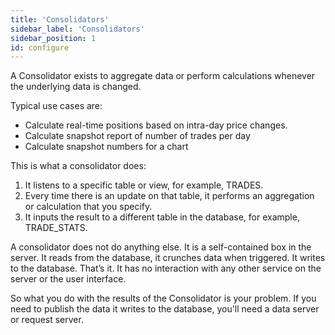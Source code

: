 ```yaml
---
title: 'Consolidators'
sidebar_label: 'Consolidators'
sidebar_position: 1
id: configure
---
```


A Consolidator exists to aggregate data or perform calculations whenever the underlying data is changed.

Typical use cases are:

- Calculate real-time positions based on intra-day price changes.
- Calculate snapshot report of number of trades per day
- Calculate snapshot numbers for a chart

This is what a consolidator does:

1. It listens to a specific table or view, for example, TRADES.
2. Every time there is an update on that table, it performs an aggregation or calculation that you specify.
3. It inputs the result to a different table in the database, for example, TRADE_STATS.

A consolidator does not do anything else. It is a self-contained box in the server. It reads from the database, it crunches data when triggered. It writes to the database. That’s it. It has no interaction with any other service on the server or the user interface.

So what you do with the results of the Consolidator is your problem. If you need to publish the data it writes to the database, you'll need a data server or request server.